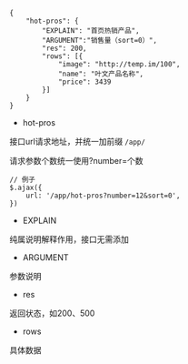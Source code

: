 ```
{
    "hot-pros": {
        "EXPLAIN": "首页热销产品",
        "ARGUMENT":"销售量（sort=0）",
        "res": 200,
        "rows": [{
            "image": "http://temp.im/100",
            "name": "叶文产品名称",
            "price": 3439
        }]
    }
}
```

- hot-pros

接口url请求地址，并统一加前缀 `/app/`

请求参数个数统一使用?number=个数

```
// 例子
$.ajax({
    url: '/app/hot-pros?number=12&sort=0',
})
```

- EXPLAIN

纯属说明解释作用，接口无需添加

- ARGUMENT

参数说明

- res

返回状态，如200、500

- rows

具体数据

